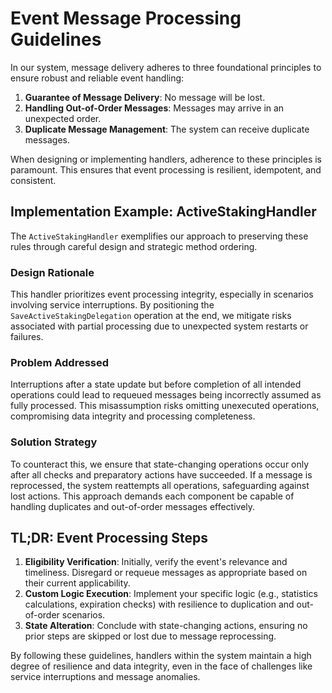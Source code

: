 # Event Message Processing Guidelines

In our system, message delivery adheres to three foundational principles to ensure robust and reliable event handling:

1. **Guarantee of Message Delivery**: No message will be lost.
2. **Handling Out-of-Order Messages**: Messages may arrive in an unexpected order.
3. **Duplicate Message Management**: The system can receive duplicate messages.

When designing or implementing handlers, adherence to these principles is paramount. This ensures that event processing is resilient, idempotent, and consistent.

## Implementation Example: ActiveStakingHandler

The `ActiveStakingHandler` exemplifies our approach to preserving these rules through careful design and strategic method ordering.

### Design Rationale

This handler prioritizes event processing integrity, especially in scenarios involving service interruptions. By positioning the `SaveActiveStakingDelegation` operation at the end, we mitigate risks associated with partial processing due to unexpected system restarts or failures.

### Problem Addressed

Interruptions after a state update but before completion of all intended operations could lead to requeued messages being incorrectly assumed as fully processed. This misassumption risks omitting unexecuted operations, compromising data integrity and processing completeness.

### Solution Strategy

To counteract this, we ensure that state-changing operations occur only after all checks and preparatory actions have succeeded. If a message is reprocessed, the system reattempts all operations, safeguarding against lost actions. This approach demands each component be capable of handling duplicates and out-of-order messages effectively.

## TL;DR: Event Processing Steps

1. **Eligibility Verification**: Initially, verify the event's relevance and timeliness. Disregard or requeue messages as appropriate based on their current applicability.
2. **Custom Logic Execution**: Implement your specific logic (e.g., statistics calculations, expiration checks) with resilience to duplication and out-of-order scenarios.
3. **State Alteration**: Conclude with state-changing actions, ensuring no prior steps are skipped or lost due to message reprocessing.

By following these guidelines, handlers within the system maintain a high degree of resilience and data integrity, even in the face of challenges like service interruptions and message anomalies.
